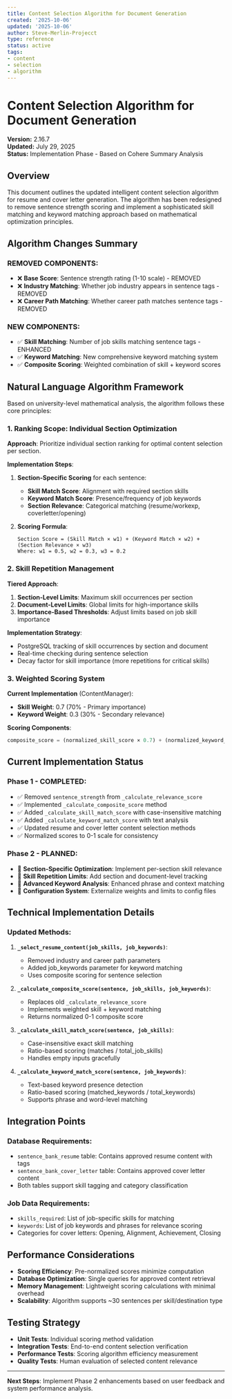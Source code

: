 ```yaml
---
title: Content Selection Algorithm for Document Generation
created: '2025-10-06'
updated: '2025-10-06'
author: Steve-Merlin-Projecct
type: reference
status: active
tags:
- content
- selection
- algorithm
---
```


# Content Selection Algorithm for Document Generation

**Version:** 2.16.7  
**Updated:** July 29, 2025  
**Status:** Implementation Phase - Based on Cohere Summary Analysis

## Overview

This document outlines the updated intelligent content selection algorithm for resume and cover letter generation. The algorithm has been redesigned to remove sentence strength scoring and implement a sophisticated skill matching and keyword matching approach based on mathematical optimization principles.

## Algorithm Changes Summary

### **REMOVED COMPONENTS:**
- ❌ **Base Score**: Sentence strength rating (1-10 scale) - REMOVED
- ❌ **Industry Matching**: Whether job industry appears in sentence tags - REMOVED  
- ❌ **Career Path Matching**: Whether career path matches sentence tags - REMOVED

### **NEW COMPONENTS:**
- ✅ **Skill Matching**: Number of job skills matching sentence tags - ENHANCED
- ✅ **Keyword Matching**: New comprehensive keyword matching system
- ✅ **Composite Scoring**: Weighted combination of skill + keyword scores

## Natural Language Algorithm Framework

Based on university-level mathematical analysis, the algorithm follows these core principles:

### **1. Ranking Scope: Individual Section Optimization**

**Approach**: Prioritize individual section ranking for optimal content selection per section.

**Implementation Steps**:
1. **Section-Specific Scoring** for each sentence:
   - **Skill Match Score**: Alignment with required section skills
   - **Keyword Match Score**: Presence/frequency of job keywords
   - **Section Relevance**: Categorical matching (resume/workexp, coverletter/opening)

2. **Scoring Formula**:
   ```
   Section Score = (Skill Match × w1) + (Keyword Match × w2) + (Section Relevance × w3)
   Where: w1 = 0.5, w2 = 0.3, w3 = 0.2
   ```

### **2. Skill Repetition Management**

**Tiered Approach**:
1. **Section-Level Limits**: Maximum skill occurrences per section
2. **Document-Level Limits**: Global limits for high-importance skills
3. **Importance-Based Thresholds**: Adjust limits based on job skill importance

**Implementation Strategy**:
- PostgreSQL tracking of skill occurrences by section and document
- Real-time checking during sentence selection
- Decay factor for skill importance (more repetitions for critical skills)

### **3. Weighted Scoring System**

**Current Implementation** (ContentManager):
- **Skill Weight**: 0.7 (70% - Primary importance)
- **Keyword Weight**: 0.3 (30% - Secondary relevance)

**Scoring Components**:
```python
composite_score = (normalized_skill_score × 0.7) + (normalized_keyword_score × 0.3)
```

## Current Implementation Status

### **Phase 1 - COMPLETED**:
- ✅ Removed `sentence_strength` from `_calculate_relevance_score`
- ✅ Implemented `_calculate_composite_score` method
- ✅ Added `_calculate_skill_match_score` with case-insensitive matching
- ✅ Added `_calculate_keyword_match_score` with text analysis
- ✅ Updated resume and cover letter content selection methods
- ✅ Normalized scores to 0-1 scale for consistency

### **Phase 2 - PLANNED**:
- 🔄 **Section-Specific Optimization**: Implement per-section skill relevance
- 🔄 **Skill Repetition Limits**: Add section and document-level tracking
- 🔄 **Advanced Keyword Analysis**: Enhanced phrase and context matching
- 🔄 **Configuration System**: Externalize weights and limits to config files

## Technical Implementation Details

### **Updated Methods**:

1. **`_select_resume_content(job_skills, job_keywords)`**:
   - Removed industry and career path parameters
   - Added job_keywords parameter for keyword matching
   - Uses composite scoring for sentence selection

2. **`_calculate_composite_score(sentence, job_skills, job_keywords)`**:
   - Replaces old `_calculate_relevance_score`
   - Implements weighted skill + keyword matching
   - Returns normalized 0-1 composite score

3. **`_calculate_skill_match_score(sentence, job_skills)`**:
   - Case-insensitive exact skill matching
   - Ratio-based scoring (matches / total_job_skills)
   - Handles empty inputs gracefully

4. **`_calculate_keyword_match_score(sentence, job_keywords)`**:
   - Text-based keyword presence detection
   - Ratio-based scoring (matched_keywords / total_keywords)
   - Supports phrase and word-level matching

## Integration Points

### **Database Requirements**:
- `sentence_bank_resume` table: Contains approved resume content with tags
- `sentence_bank_cover_letter` table: Contains approved cover letter content
- Both tables support skill tagging and category classification

### **Job Data Requirements**:
- `skills_required`: List of job-specific skills for matching
- `keywords`: List of job keywords and phrases for relevance scoring
- Categories for cover letters: Opening, Alignment, Achievement, Closing

## Performance Considerations

- **Scoring Efficiency**: Pre-normalized scores minimize computation
- **Database Optimization**: Single queries for approved content retrieval  
- **Memory Management**: Lightweight scoring calculations with minimal overhead
- **Scalability**: Algorithm supports ~30 sentences per skill/destination type

## Testing Strategy

- **Unit Tests**: Individual scoring method validation
- **Integration Tests**: End-to-end content selection verification  
- **Performance Tests**: Scoring algorithm efficiency measurement
- **Quality Tests**: Human evaluation of selected content relevance

---

**Next Steps**: Implement Phase 2 enhancements based on user feedback and system performance analysis.